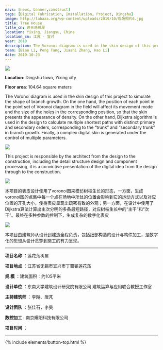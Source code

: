 ```yaml
---
navs: [news, banner,construct]
tags: [Digital Fabrication, Installation, Project, Dingshu]
image: http://labaaa.org/wp-content/uploads/2019/10/现场照片6.jpg
title: Tree House
title_cn: 莲花荡树屋
location: Yixing, Jiangsu, China
location_cn: 江苏 · 宜兴
year: 2018
description: The Voronoi diagram is used in the skin design of this project to simulate the shape of branch growth.
team: [Biao Li, Peng Tang, Jiashi Zhang, Hao Li]
date: 2019-10-23
---
```


<!-- # Tree House in Lian Huadang -->

![](http://labaaa.org/wp-content/uploads/2019/10/treehouse1.jpg)

**Location**: Dingshu town, Yixing city

**Floor area**: 104.64 square meters

The Voronoi diagram is used in the skin design of this project to simulate the shape of branch growth. On the one hand, the position of each point in the point set of Voronoi diagram in the field will affect its movement mode and the size of the holes in the corresponding position, so that the skin presents the appearance of density. On the other hand, Dijkstra algorithm is used in the design to calculate multiple shortest paths with distinct primary and secondary orders, corresponding to the “trunk” and “secondary trunk” in branch growth. Finally, a complex digital skin is generated under the control of multiple parameters.

![](http://labaaa.org/wp-content/uploads/2019/10/现场照片8.jpg)

This project is responsible by the architect from the design to the construction, including the detail structure design and component processing, it is a convictive presentation of the digital idea from the design through to the construction.

![](http://labaaa.org/wp-content/uploads/2019/10/现场照片5.jpg)

本项目的表皮设计使用了voronoi图来模仿树枝生长的形态，一方面，生成voronoi图的点集中每一个点在场地中所处的位置会影响到它的运动方式以及对应位置的开孔大小，使得表皮呈现出疏密有致的外观；另一方面，在设计中使用了Dijkstra算法计算出主次分明的多条最短路径，对应树枝生长中的“主干”和“次干”。最终在多种参数的控制下，生成复杂的数字化表皮

![](http://labaaa.org/wp-content/uploads/2019/10/现场照片6.jpg)

本项目由建筑师从设计到建造全程负责，包括细部构造的设计与构件加工，是数字化的思想从设计贯穿到施工的有力呈现。

---

**项目名称** ：莲花荡树屋

**项目地点** ：江苏省无锡市宜兴市丁蜀镇莲花荡

**规 模** ：建筑面积：约105平米

**设计单位** ：东南大学建筑设计研究院有限公司 建筑运算与应用联合教授工作室

**主持建筑师** ：李飚、唐芃

**设计团队** ：张佳石，李昊

**数控加工** : 南京耀阳科技有限公司

**项目时间** ：

---


{% include elements/button-top.html %}

